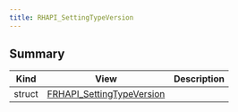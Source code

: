 ```yaml
---
title: RHAPI_SettingTypeVersion
---
```


## Summary
| Kind | View | Description |
|------|------|-------------|
|struct|[FRHAPI_SettingTypeVersion](/unreal-plugins/all/structfrhapi__settingtypeversion/#structFRHAPI__SettingTypeVersion)||
